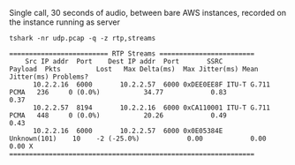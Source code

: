 Single call, 30 seconds of audio, between bare AWS instances, recorded
on the instance running as server

`tshark -nr udp.pcap -q -z rtp,streams`
```
========================= RTP Streams ========================
    Src IP addr  Port    Dest IP addr  Port       SSRC          Payload  Pkts         Lost   Max Delta(ms)  Max Jitter(ms) Mean Jitter(ms) Problems?
      10.2.2.16  6000       10.2.2.57  6000 0xDEE0EE8F ITU-T G.711 PCMA   236     0 (0.0%)           34.77            0.83            0.37 
      10.2.2.57  8194       10.2.2.16  6000 0xCA110001 ITU-T G.711 PCMA   448     0 (0.0%)           20.26            0.49            0.43 
      10.2.2.16  6000       10.2.2.57  6000 0x0E05384E     Unknown(101)    10    -2 (-25.0%)            0.00            0.00            0.00 X
==============================================================
```
